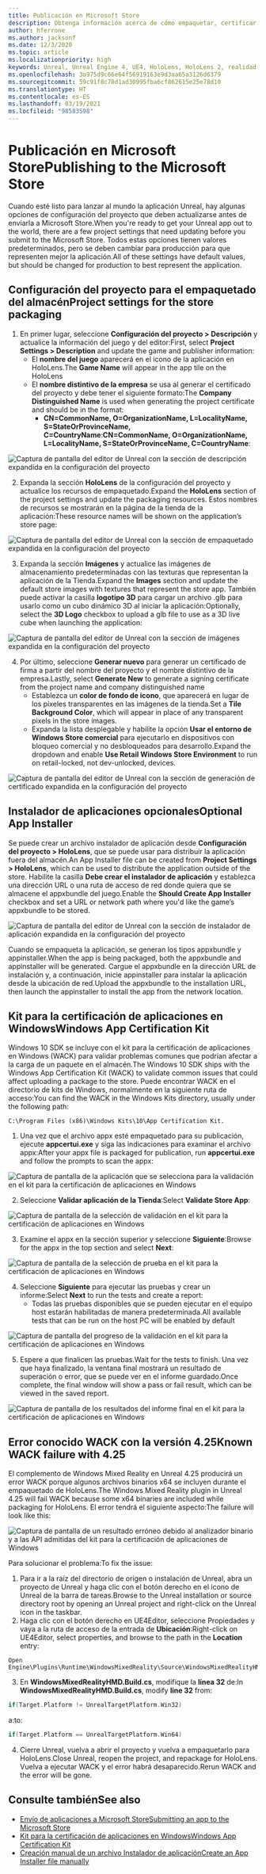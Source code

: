 ```yaml
---
title: Publicación en Microsoft Store
description: Obtenga información acerca de cómo empaquetar, certificar y publicar aplicaciones de Mixed Reality de Unreal en Microsoft Store.
author: hferrone
ms.author: jacksonf
ms.date: 12/3/2020
ms.topic: article
ms.localizationpriority: high
keywords: Unreal, Unreal Engine 4, UE4, HoloLens, HoloLens 2, realidad mixta, desarrollo, documentación, guías, características, casco de realidad mixta, casco de windows mixed reality, casco de realidad virtual, publicación, distribución, Microsoft Store
ms.openlocfilehash: 3a975d9c66e64f56919163e9d3aa65a3126d6379
ms.sourcegitcommit: 59c91f8c70d1ad30995fba6cf862615e25e78d10
ms.translationtype: HT
ms.contentlocale: es-ES
ms.lasthandoff: 03/19/2021
ms.locfileid: "98583598"
---
```

# <a name="publishing-to-the-microsoft-store"></a><span data-ttu-id="8c0ea-104">Publicación en Microsoft Store</span><span class="sxs-lookup"><span data-stu-id="8c0ea-104">Publishing to the Microsoft Store</span></span>

<span data-ttu-id="8c0ea-105">Cuando esté listo para lanzar al mundo la aplicación Unreal, hay algunas opciones de configuración del proyecto que deben actualizarse antes de enviarla a Microsoft Store.</span><span class="sxs-lookup"><span data-stu-id="8c0ea-105">When you're ready to get your Unreal app out to the world, there are a few project settings that need updating before you submit to the Microsoft Store.</span></span> <span data-ttu-id="8c0ea-106">Todos estas opciones tienen valores predeterminados, pero se deben cambiar para producción para que representen mejor la aplicación.</span><span class="sxs-lookup"><span data-stu-id="8c0ea-106">All of these settings have default values, but should be changed for production to best represent the application.</span></span>

## <a name="project-settings-for-the-store-packaging"></a><span data-ttu-id="8c0ea-107">Configuración del proyecto para el empaquetado del almacén</span><span class="sxs-lookup"><span data-stu-id="8c0ea-107">Project settings for the store packaging</span></span>

1. <span data-ttu-id="8c0ea-108">En primer lugar, seleccione **Configuración del proyecto > Descripción** y actualice la información del juego y del editor:</span><span class="sxs-lookup"><span data-stu-id="8c0ea-108">First, select **Project Settings > Description** and update the game and publisher information:</span></span> 
    * <span data-ttu-id="8c0ea-109">El **nombre del juego** aparecerá en el icono de la aplicación en HoloLens.</span><span class="sxs-lookup"><span data-stu-id="8c0ea-109">The **Game Name** will appear in the app tile on the HoloLens</span></span>
    * <span data-ttu-id="8c0ea-110">El **nombre distintivo de la empresa** se usa al generar el certificado del proyecto y debe tener el siguiente formato:</span><span class="sxs-lookup"><span data-stu-id="8c0ea-110">The **Company Distinguished Name** is used when generating the project certificate and should be in the format:</span></span> 
        * <span data-ttu-id="8c0ea-111">**CN=CommonName, O=OrganizationName, L=LocalityName, S=StateOrProvinceName, C=CountryName**:</span><span class="sxs-lookup"><span data-stu-id="8c0ea-111">**CN=CommonName, O=OrganizationName, L=LocalityName, S=StateOrProvinceName, C=CountryName**:</span></span>

![Captura de pantalla del editor de Unreal con la sección de descripción expandida en la configuración del proyecto](images/unreal-publishing-img-01.png)

2. <span data-ttu-id="8c0ea-113">Expanda la sección **HoloLens** de la configuración del proyecto y actualice los recursos de empaquetado.</span><span class="sxs-lookup"><span data-stu-id="8c0ea-113">Expand the **HoloLens** section of the project settings and update the packaging resources.</span></span>  <span data-ttu-id="8c0ea-114">Estos nombres de recursos se mostrarán en la página de la tienda de la aplicación:</span><span class="sxs-lookup"><span data-stu-id="8c0ea-114">These resource names will be shown on the application’s store page:</span></span>

![Captura de pantalla del editor de Unreal con la sección de empaquetado expandida en la configuración del proyecto](images/unreal-publishing-img-02.png)

3. <span data-ttu-id="8c0ea-116">Expanda la sección **Imágenes** y actualice las imágenes de almacenamiento predeterminadas con las texturas que representan la aplicación de la Tienda.</span><span class="sxs-lookup"><span data-stu-id="8c0ea-116">Expand the **Images** section and update the default store images with textures that represent the store app.</span></span>  <span data-ttu-id="8c0ea-117">También puede activar la casilla **logotipo 3D** para cargar un archivo .glb para usarlo como un cubo dinámico 3D al iniciar la aplicación:</span><span class="sxs-lookup"><span data-stu-id="8c0ea-117">Optionally, select the **3D Logo** checkbox to upload a glb file to use as a 3D live cube when launching the application:</span></span>

![Captura de pantalla del editor de Unreal con la sección de imágenes expandida en la configuración del proyecto](images/unreal-publishing-img-03.png)

4. <span data-ttu-id="8c0ea-119">Por último, seleccione **Generar nuevo** para generar un certificado de firma a partir del nombre del proyecto y el nombre distintivo de la empresa.</span><span class="sxs-lookup"><span data-stu-id="8c0ea-119">Lastly, select **Generate New** to generate a signing certificate from the project name and company distinguished name</span></span>  
    * <span data-ttu-id="8c0ea-120">Establezca un **color de fondo de icono**, que aparecerá en lugar de los píxeles transparentes en las imágenes de la tienda.</span><span class="sxs-lookup"><span data-stu-id="8c0ea-120">Set a **Tile Background Color**, which will appear in place of any transparent pixels in the store images.</span></span>
    * <span data-ttu-id="8c0ea-121">Expanda la lista desplegable y habilite la opción **Usar el entorno de Windows Store comercial** para ejecutarlo en dispositivos con bloqueo comercial y no desbloqueados para desarrollo.</span><span class="sxs-lookup"><span data-stu-id="8c0ea-121">Expand the dropdown and enable **Use Retail Windows Store Environment** to run on retail-locked, not dev-unlocked, devices.</span></span>

![Captura de pantalla del editor de Unreal con la sección de generación de certificado expandida en la configuración del proyecto](images/unreal-publishing-img-04.png)

## <a name="optional-app-installer"></a><span data-ttu-id="8c0ea-123">Instalador de aplicaciones opcionales</span><span class="sxs-lookup"><span data-stu-id="8c0ea-123">Optional App Installer</span></span>

<span data-ttu-id="8c0ea-124">Se puede crear un archivo instalador de aplicación desde **Configuración del proyecto > HoloLens**, que se puede usar para distribuir la aplicación fuera del almacén.</span><span class="sxs-lookup"><span data-stu-id="8c0ea-124">An App Installer file can be created from **Project Settings > HoloLens**, which can be used to distribute the application outside of the store.</span></span>  <span data-ttu-id="8c0ea-125">Habilite la casilla **Debe crear el instalador de aplicación** y establezca una dirección URL o una ruta de acceso de red donde quiera que se almacene el appxbundle del juego.</span><span class="sxs-lookup"><span data-stu-id="8c0ea-125">Enable the **Should Create App Installer** checkbox and set a URL or network path where you'd like the game’s appxbundle to be stored.</span></span>  

![Captura de pantalla del editor de Unreal con la sección de instalador de aplicación expandida en la configuración del proyecto](images/unreal-publishing-img-05.png)

<span data-ttu-id="8c0ea-127">Cuando se empaqueta la aplicación, se generan los tipos appxbundle y appinstaller.</span><span class="sxs-lookup"><span data-stu-id="8c0ea-127">When the app is being packaged, both the appxbundle and appinstaller will be generated.</span></span>  <span data-ttu-id="8c0ea-128">Cargue el appxbundle en la dirección URL de instalación y, a continuación, inicie appinstaller para instalar la aplicación desde la ubicación de red.</span><span class="sxs-lookup"><span data-stu-id="8c0ea-128">Upload the appxbundle to the installation URL, then launch the appinstaller to install the app from the network location.</span></span>

## <a name="windows-app-certification-kit"></a><span data-ttu-id="8c0ea-129">Kit para la certificación de aplicaciones en Windows</span><span class="sxs-lookup"><span data-stu-id="8c0ea-129">Windows App Certification Kit</span></span>

<span data-ttu-id="8c0ea-130">Windows 10 SDK se incluye con el kit para la certificación de aplicaciones en Windows (WACK) para validar problemas comunes que podrían afectar a la carga de un paquete en el almacén.</span><span class="sxs-lookup"><span data-stu-id="8c0ea-130">The Windows 10 SDK ships with the Windows App Certification Kit (WACK) to validate common issues that could affect uploading a package to the store.</span></span>  <span data-ttu-id="8c0ea-131">Puede encontrar WACK en el directorio de kits de Windows, normalmente en la siguiente ruta de acceso:</span><span class="sxs-lookup"><span data-stu-id="8c0ea-131">You can find the WACK in the Windows Kits directory, usually under the following path:</span></span> 

```
C:\Program Files (x86)\Windows Kits\10\App Certification Kit.
```

1. <span data-ttu-id="8c0ea-132">Una vez que el archivo appx esté empaquetado para su publicación, ejecute **appcertui.exe** y siga las indicaciones para examinar el archivo appx:</span><span class="sxs-lookup"><span data-stu-id="8c0ea-132">After your appx file is packaged for publication, run **appcertui.exe** and follow the prompts to scan the appx:</span></span>

![Captura de pantalla de la aplicación que se selecciona para la validación en el kit para la certificación de aplicaciones en Windows](images/unreal-publishing-img-06.png)

2. <span data-ttu-id="8c0ea-134">Seleccione **Validar aplicación de la Tienda**:</span><span class="sxs-lookup"><span data-stu-id="8c0ea-134">Select **Validate Store App**:</span></span>

![Captura de pantalla de la selección de validación en el kit para la certificación de aplicaciones en Windows](images/unreal-publishing-img-07.png)

3. <span data-ttu-id="8c0ea-136">Examine el appx en la sección superior y seleccione **Siguiente**:</span><span class="sxs-lookup"><span data-stu-id="8c0ea-136">Browse for the appx in the top section and select **Next**:</span></span>

![Captura de pantalla de la selección de prueba en el kit para la certificación de aplicaciones en Windows](images/unreal-publishing-img-08.png)

4. <span data-ttu-id="8c0ea-138">Seleccione **Siguiente** para ejecutar las pruebas y crear un informe:</span><span class="sxs-lookup"><span data-stu-id="8c0ea-138">Select **Next** to run the tests and create a report:</span></span>
    * <span data-ttu-id="8c0ea-139">Todas las pruebas disponibles que se pueden ejecutar en el equipo host estarán habilitadas de manera predeterminada.</span><span class="sxs-lookup"><span data-stu-id="8c0ea-139">All available tests that can be run on the host PC will be enabled by default</span></span>

![Captura de pantalla del progreso de la validación en el kit para la certificación de aplicaciones en Windows](images/unreal-publishing-img-09.png)

5. <span data-ttu-id="8c0ea-141">Espere a que finalicen las pruebas.</span><span class="sxs-lookup"><span data-stu-id="8c0ea-141">Wait for the tests to finish.</span></span> <span data-ttu-id="8c0ea-142">Una vez que haya finalizado, la ventana final mostrará un resultado de superación o error, que se puede ver en el informe guardado.</span><span class="sxs-lookup"><span data-stu-id="8c0ea-142">Once complete, the final window will show a pass or fail result, which can be viewed in the saved report.</span></span>

![Captura de pantalla de los resultados del informe final en el kit para la certificación de aplicaciones en Windows](images/unreal-publishing-img-10.png)

## <a name="known-wack-failure-with-425"></a><span data-ttu-id="8c0ea-144">Error conocido WACK con la versión 4.25</span><span class="sxs-lookup"><span data-stu-id="8c0ea-144">Known WACK failure with 4.25</span></span>

<span data-ttu-id="8c0ea-145">El complemento de Windows Mixed Reality en Unreal 4.25 producirá un error WACK porque algunos archivos binarios x64 se incluyen durante el empaquetado de HoloLens.</span><span class="sxs-lookup"><span data-stu-id="8c0ea-145">The Windows Mixed Reality plugin in Unreal 4.25 will fail WACK because some x64 binaries are included while packaging for HoloLens.</span></span> <span data-ttu-id="8c0ea-146">El error tendrá el siguiente aspecto:</span><span class="sxs-lookup"><span data-stu-id="8c0ea-146">The failure will look like this:</span></span>

![Captura de pantalla de un resultado erróneo debido al analizador binario y a las API admitidas del kit para la certificación de aplicaciones de Windows](images/unreal-publishing-img-11.png)

<span data-ttu-id="8c0ea-148">Para solucionar el problema:</span><span class="sxs-lookup"><span data-stu-id="8c0ea-148">To fix the issue:</span></span>
1. <span data-ttu-id="8c0ea-149">Para ir a la raíz del directorio de origen o instalación de Unreal, abra un proyecto de Unreal y haga clic con el botón derecho en el icono de Unreal de la barra de tareas.</span><span class="sxs-lookup"><span data-stu-id="8c0ea-149">Browse to the Unreal installation or source directory root by opening an Unreal project and right-click on the Unreal icon in the taskbar.</span></span>
2. <span data-ttu-id="8c0ea-150">Haga clic con el botón derecho en UE4Editor, seleccione Propiedades y vaya a la ruta de acceso de la entrada de **Ubicación**:</span><span class="sxs-lookup"><span data-stu-id="8c0ea-150">Right-click on UE4Editor, select properties, and browse to the path in the **Location** entry:</span></span>

```
Open Engine\Plugins\Runtime\WindowsMixedReality\Source\WindowsMixedRealityHMD\WindowsMixedRealityHMD.Build.cs.
```

3. <span data-ttu-id="8c0ea-151">En **WindowsMixedRealityHMD.Build.cs**, modifique la **línea 32** de:</span><span class="sxs-lookup"><span data-stu-id="8c0ea-151">In **WindowsMixedRealityHMD.Build.cs**, modify **line 32** from:</span></span>

```cpp
if(Target.Platform != UnrealTargetPlatform.Win32)
```

<span data-ttu-id="8c0ea-152">a:</span><span class="sxs-lookup"><span data-stu-id="8c0ea-152">to:</span></span>

```cpp
if(Target.Platform == UnrealTargetPlatform.Win64)

```

4. <span data-ttu-id="8c0ea-153">Cierre Unreal, vuelva a abrir el proyecto y vuelva a empaquetarlo para HoloLens.</span><span class="sxs-lookup"><span data-stu-id="8c0ea-153">Close Unreal, reopen the project, and repackage for HoloLens.</span></span>  <span data-ttu-id="8c0ea-154">Vuelva a ejecutar WACK y el error habrá desaparecido.</span><span class="sxs-lookup"><span data-stu-id="8c0ea-154">Rerun WACK and the error will be gone.</span></span> 

## <a name="see-also"></a><span data-ttu-id="8c0ea-155">Consulte también</span><span class="sxs-lookup"><span data-stu-id="8c0ea-155">See also</span></span>

* [<span data-ttu-id="8c0ea-156">Envío de aplicaciones a Microsoft Store</span><span class="sxs-lookup"><span data-stu-id="8c0ea-156">Submitting an app to the Microsoft Store</span></span>](../../distribute/submitting-an-app-to-the-microsoft-store.md)
* [<span data-ttu-id="8c0ea-157">Kit para la certificación de aplicaciones en Windows</span><span class="sxs-lookup"><span data-stu-id="8c0ea-157">Windows App Certification Kit</span></span>](https://developer.microsoft.com/windows/downloads/app-certification-kit)
* [<span data-ttu-id="8c0ea-158">Creación manual de un archivo Instalador de aplicación</span><span class="sxs-lookup"><span data-stu-id="8c0ea-158">Create an App Installer file manually</span></span>](/windows/msix/app-installer/how-to-create-appinstaller-file)